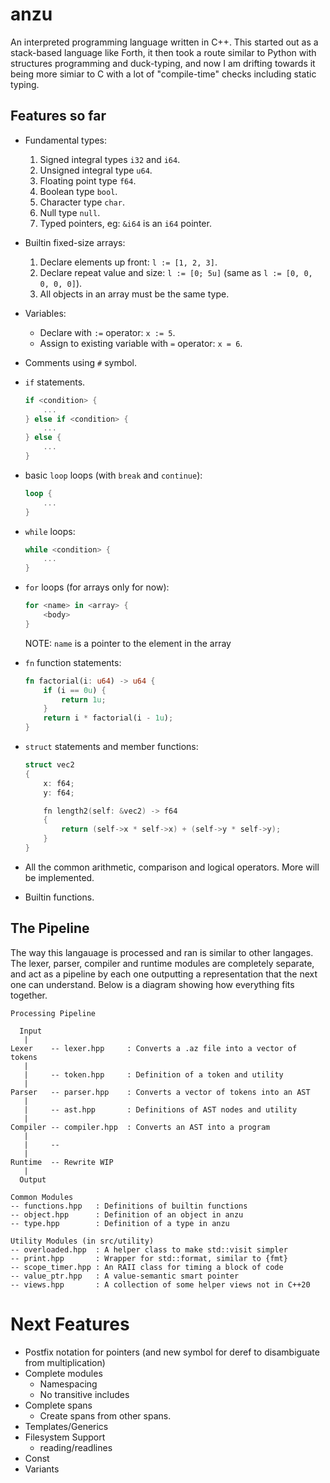 # anzu
An interpreted programming language written in C++. This started out as a stack-based language like Forth, it then took a route similar to Python with structures programming and duck-typing, and now I am drifting towards it being more simiar to C with a lot of "compile-time" checks including static typing.

## Features so far
* Fundamental types:
    1. Signed integral types `i32` and `i64`.
    1. Unsigned integral type `u64`.
    1. Floating point type `f64`.
    1. Boolean type `bool`.
    1. Character type `char`.
    1. Null type `null`.
    1. Typed pointers, eg: `&i64` is an `i64` pointer.

* Builtin fixed-size arrays:
    1. Declare elements up front: `l := [1, 2, 3]`.
    1. Declare repeat value and size: `l := [0; 5u]` (same as `l := [0, 0, 0, 0, 0]`).
    1. All objects in an array must be the same type.

* Variables:
    * Declare with `:=` operator: `x := 5`.
    * Assign to existing variable with `=` operator: `x = 6`.

* Comments using `#` symbol.

* `if` statements.

    ```rs
    if <condition> {
        ...
    } else if <condition> {
        ...
    } else {
        ...
    }
    ```

* basic `loop` loops (with `break` and `continue`):
    ```rs
    loop {
        ...
    }
    ```

* `while` loops:

    ```rs
    while <condition> {
        ...
    }
    ```

* `for` loops (for arrays only for now):

    ```rs
    for <name> in <array> {
        <body>
    }
    ```
    NOTE: `name` is a pointer to the element in the array

* `fn` function statements:

    ```rs
    fn factorial(i: u64) -> u64 {
        if (i == 0u) {
            return 1u; 
        }
        return i * factorial(i - 1u);
    }
    ```
* `struct` statements and member functions:
    ```cpp
    struct vec2
    {
        x: f64;
        y: f64;

        fn length2(self: &vec2) -> f64
        {
            return (self->x * self->x) + (self->y * self->y);
        }
    }
    ```
* All the common arithmetic, comparison and logical operators. More will be implemented.
* Builtin functions.

## The Pipeline
The way this langauage is processed and ran is similar to other langages. The lexer, parser, compiler and runtime modules are completely separate, and act as a pipeline by each one outputting a representation that the next one can understand. Below is a diagram showing how everything fits together.


```
Processing Pipeline

  Input
   |
Lexer    -- lexer.hpp     : Converts a .az file into a vector of tokens
   |
   |     -- token.hpp     : Definition of a token and utility
   |
Parser   -- parser.hpp    : Converts a vector of tokens into an AST
   |
   |     -- ast.hpp       : Definitions of AST nodes and utility
   |
Compiler -- compiler.hpp  : Converts an AST into a program
   |
   |     --
   |
Runtime  -- Rewrite WIP
   |
  Output

Common Modules
-- functions.hpp   : Definitions of builtin functions
-- object.hpp      : Definition of an object in anzu
-- type.hpp        : Definition of a type in anzu

Utility Modules (in src/utility)
-- overloaded.hpp  : A helper class to make std::visit simpler
-- print.hpp       : Wrapper for std::format, similar to {fmt}
-- scope_timer.hpp : An RAII class for timing a block of code
-- value_ptr.hpp   : A value-semantic smart pointer
-- views.hpp       : A collection of some helper views not in C++20
```

# Next Features
* Postfix notation for pointers (and new symbol for deref to disambiguate from multiplication)
* Complete modules
    - Namespacing
    - No transitive includes
* Complete spans
    - Create spans from other spans.
* Templates/Generics
* Filesystem Support
    - reading/readlines
* Const
* Variants
